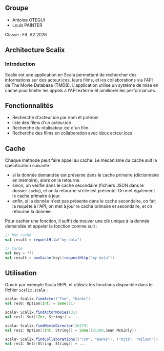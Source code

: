 ## Groupe 
- Antoine OTEGUI
- Louis PAINTER

Classe : FIL A2 2026

## Architecture Scalix

### Introduction
Scalix est une application en Scala permettant de rechercher des informations sur des acteur.ices, leurs films, et les collaborations via l'API de The Movie Database (TMDB). L'application utilise un système de mise en cache pour limiter les appels à l'API externe et améliorer les performances.

## Fonctionnalités

- Recherche d'acteur.ice par nom et prénom
- liste des films d'un acteur.ice
- Recherche du réalisateur.ice d'un film
- Recherche des films en collaboration avec deux acteur.ices

## Cache 
Chaque méthode peut faire appel au cache.
Le mécanisme du cache suit la spécification suivante :

- si la donnée demandée est présente dans le cache primaire (dictionnaire en mémoire), alors on la retourne.
- sinon, on vérifie dans le cache secondaire (fichiers JSON dans le dossier `cache`), et on la retourne si elle est présente. On met également le cache primaire à jour.
- enfin, si la donnée n'est pas présente dans le cache secondaire, on fait la requête à l'API, on met à jour le cache primaire et secondaire, et on retourne la donnée.

Pour cacher une fonction, il suffit de trouver une clé unique à la donnée demandée et appeler la fonction comme suit :

```scala
// Non caché
val result = requestHttp("my data")

// Caché
val key = ???
val result = useCache(key)(requestHttp("my data"))
```

## Utilisation

Ouvrir par exemple Scala REPL et utilisez les fonctions disponible dans le fichier `Scalix.scala` :

```scala
scala> Scalix.findActor("Tom", "Hanks")
val res0: Option[Int] = Some(31)

scala> Scalix.findActorMovies(31)
val res1: Set[(Int, String)] = ...

scala> Scalix.findMovieDirector(16279)
val res2: Option[(Int, String)] = Some((81199,Sean McGinly))

scala> Scalix.findCollaborations(("Tom", "Hanks"), ("Rita", "Wilson"))
val res3: Set[(String, String)] = ...
```